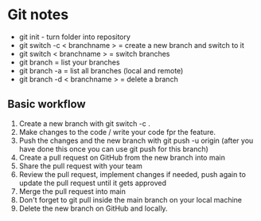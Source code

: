 # Git notes

- git init - turn folder into repository
- git switch -c < branchname > = create a new branch and switch to it
- git switch < branchname > = switch branches
- git branch = list your branches
- git branch -a = list all branches (local and remote)
- git branch -d < branchname > = delete a branch

## Basic workflow

1. Create a new branch with git switch -c <branchname>.
2. Make changes to the code / write your code fpr the feature.
3. Push the changes and the new branch with git push -u origin <branchname> (after you have done this once you can use git push for this branch)
4. Create a pull request on GitHub from the new branch into main
5. Share the pull request with your team
6. Review the pull request, implement changes if needed, push again to update the pull request until it gets approved
7. Merge the pull request into main
8. Don't forget to git pull inside the main branch on your local machine
9. Delete the new branch on GitHub and locally.
